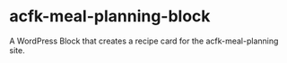 # acfk-meal-planning-block
A WordPress Block that creates a recipe card for the acfk-meal-planning site.
